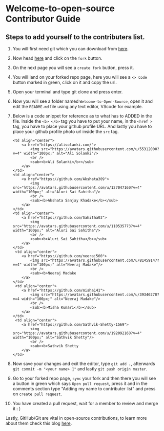 # Welcome-to-open-source Contributor Guide

## Steps to add yourself to the contributers list.

1. You will first need git which you can download from [here](https://git-scm.com/downloads).

2. Now head [here](https://github.com/alisolanki/Welcome-to-Open-Source) and click on the `fork` button.

3. On the next page you will see a `create fork` button, press it.

4. You will land on your forked repo page, here you will see a `<> Code` button marked in green, click on it and copy the url.

5. Open your terminal and type git clone <url you copied> and press enter.

6. Now you will see a folder named `Welcome-to-Open-Source`, open it and edit the `README.md` file using any text editor, VScode for example.

7. Below is a code snippet for reference as to what has to ADDED in the file. Inside the `<b> </b>` tag you have to put your name, in the `<href >` tag, you have to place your github profile URL. And lastly you have to place your github profile photo url inside the `src` tag.

   ```
   <td align="center">
       <a href="https://alisolanki.com/">
           <img src="https://avatars.githubusercontent.com/u/55312000?v=4" width="100px;" alt="Ali Solanki"/>
           <br />
           <sub><b>Ali Solanki</b></sub>
       </a>
   </td>
   <td align="center">
       <a href="https://github.com/Akshata309">
           <img src="https://avatars.githubusercontent.com/u/127047160?v=4" width="100px;" alt="Aluri Sai Sahitha"/>
           <br />
           <sub><b>Akshata Sanjay Khadake</b></sub>
       </a>
   </td>
   <td align="center">
       <a href="https://github.com/Sahitha03">
           <img src="https://avatars.githubusercontent.com/u/110535773?v=4" width="100px;" alt="Aluri Sai Sahitha"/>
           <br />
           <sub><b>Aluri Sai Sahitha</b></sub>
       </a>
   </td>
    <td align="center">
       <a href="https://github.com/neeraj500">
           <img src="https://avatars.githubusercontent.com/u/81459147?v=4" width="100px;" alt="Neeraj Madake"/>
           <br />
           <sub><b>Neeraj Madake
       </a>
   </td>
    <td align="center">
       <a href="https://github.com/misha141">
           <img src="https://avatars.githubusercontent.com/u/39346270?v=4 width="100px;" alt="Neeraj Madake"/>
           <br />
           <sub><b>Misha Kumari</b></sub>
       </a>
   </td>
    <td align="center">
       <a href="https://github.com/Sathvik-Shetty-1569">
           <img src="https://avatars.githubusercontent.com/u/192092160?v=4" width="100px;" alt="Sathvik Shetty"/>
           <br />
           <sub><b>Sathvik Shetty
       </a>
   </td>
   ```

8. Now save your changes and exit the editor, type `git add .`, afterwards `git commit -m "<your name> 🍉"` and lastly `git push origin master`.

9. Go to your forked repo page, `sync` your fork and then there you will see a button in green which says `Open pull request`, press it and in the comments section type "Adding my name to contributer list" and press on `create pull request`.

10. You have created a pull request, wait for a member to review and merge it : )

Lastly, GitHub/Git are vital in open-source contributions, to learn more about them check this blog [here](https://dragon2002.hashnode.dev/git-and-github-must-know-guide#heading-setting-up-github).
